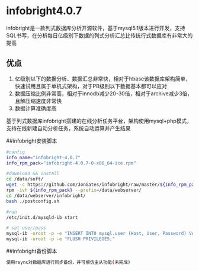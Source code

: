 # infobright4.0.7
infobright是一款列式数据库分析开源软件，基于mysql5.1版本进行开发，支持SQL书写，在分析每日亿级别下数据的列式分析汇总比传统行式数据库有非常大的提高
## 优点
1. 亿级别以下的数据分析、数据汇总非常快，相对于hbase该数据库架构简单，快速试用且属于单机式架构，对于PB级别以下数据基本都可以应对
2. 数据压缩比例非常高，相对于innodb减少20-30倍，相对于archive减少3倍，且解压缩速度非常快
3. 数据计算准确度高

基于列式数据库infobright搭建的在线分析任务平台，架构使用mysql+php模式，支持在线新建自动分析任务，系统自动运算并产生结果

##infobright安装脚本
```Bash
#config
info_name="infobright-4.0.7"
info_rpm_pack="infobright-4.0.7-0-x86_64-ice.rpm"

#download && install
cd /data/soft/ 
wget -c https://github.com/JonGates/infobright/raw/master/${info_rpm_pack} -O $info_rpm_pack
rpm -ivh ${info_rpm_pack} --prefix=/data/webserver/
cd /data/webserver/infobright/ 
bash ./postconfig.sh

#run
/etc/init.d/mysqld-ib start

# set user/pass
mysql-ib -uroot -p -e "INSERT INTO mysql.user (Host, User, Password) VALUES ('%', 'infobright', PASSWORD('infobright'));"
mysql-ib -uroot -p -e "FLUSH PRIVILEGES;"

```

##infobright备份脚本
```Bash
使用rsync对数据库进行同步备份，并可模仿主从功能(未完成)
```